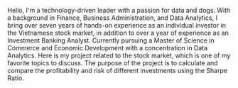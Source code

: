 Hello, I'm a technology-driven leader with a passion for data and dogs. With a background in Finance, Business Administration, and Data Analytics, I bring over seven years of hands-on experience as an individual investor in the Vietnamese stock market, in addition to over a year of experience as an Investment Banking Analyst. Currently pursuing a Master of Science in Commerce and Economic Development with a concentration in Data Analytics. Here is my project related to the stock market, which is one of my favorite topics to discuss. The purpose of the project is to calculate and compare the profitability and risk of different investments using the Sharpe Ratio.
